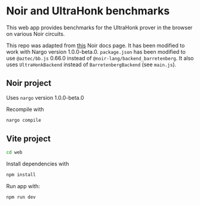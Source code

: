 # Noir and UltraHonk benchmarks

This web app provides benchmarks for the UltraHonk prover in the browser on various Noir circuits.

This repo was adapted from
[this](https://noir-lang.org/docs/tutorials/noirjs_app) Noir docs page. It has
been modified to work with Nargo version 1.0.0-beta.0. `package.json` has been
modified to use `@aztec/bb.js` 0.66.0 instead of
`@noir-lang/backend_barretenberg`. It also uses `UltraHonkBackend` instead of
`BarretenbergBackend` (see `main.js`).

## Noir project

Uses `nargo` version 1.0.0-beta.0

Recompile with

```bash
nargo compile
```

## Vite project

```bash
cd web
```

Install dependencies with

```bash
npm install
```

Run app with:

```bash
npm run dev
```
